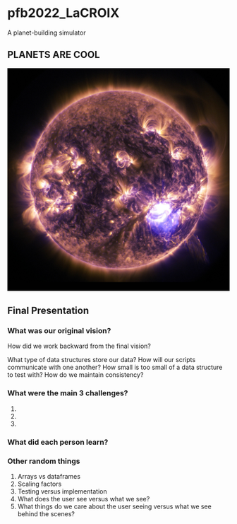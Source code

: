 # pfb2022_LaCROIX
A planet-building simulator
## PLANETS ARE COOL
![Planet](/planet.jpg)


## Final Presentation

### What was our original vision?

How did we work backward from the final vision?

What type of data structures store our data?
How will our scripts communicate with one another?
How small is too small of a data structure to test with?
How do we maintain consistency?

### What were the main 3 challenges?

1. 
2. 
3. 

### What did each person learn?

### Other random things

1. Arrays vs dataframes
2. Scaling factors
3. Testing versus implementation
4. What does the user see versus what we see?
5. What things do we care about the user seeing versus what we see behind the scenes?

